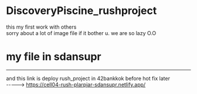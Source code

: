 # DiscoveryPiscine_rushproject

this my first work with others <br>
sorry about a lot of image file if it bother u. we are so lazy O.O
# my file in sdansupr


----------------------------------------------------------------------------------
and this link is deploy rush_project in 42bankkok before hot fix later <br>
-----> https://cell04-rush-plarpjar-sdansupr.netlify.app/
